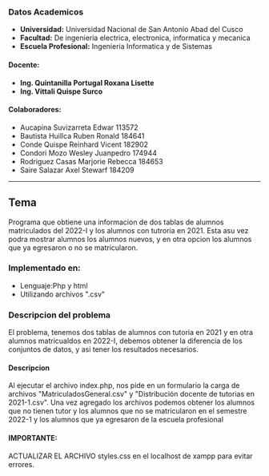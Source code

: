 
### Datos Academicos

- **Universidad:** Universidad Nacional de San Antonio Abad del Cusco
- **Facultad:** De ingenieria electrica, electronica, informatica y mecanica
- **Escuela Profesional:** Ingenieria Informatica y de Sistemas
#### Docente:
- **Ing. Quintanilla Portugal Roxana Lisette**
- **Ing. Vittali Quispe Surco**
#### Colaboradores:
- Aucapina Suvizarreta Edwar 113572
- Bautista Huillca Ruben Ronald  184641
- Conde Quispe Reinhard Vicent 182902
- Condori Mozo Wesley Juanpedro 174944
- Rodriguez Casas Marjorie Rebecca 184653
- Saire Salazar Axel Stewarf 184209
---
## Tema

Programa que obtiene una informacion de dos tablas de alumnos matriculados del 2022-I y los alumnos con tutroria en 2021.
Esta asu vez podra mostrar alumnos los alumnos nuevos, y en otra opcion los alumnos que ya egresaron o no se matricularon.

### Implementado en:
- Lenguaje:Php y html
- Utilizando archivos ".csv"
### Descripcion del problema
El problema, tenemos dos tablas de alumnos con tutoria en 2021 y en otra alumnos matricualdos en 2022-I, 
debemos obtener la diferencia de los conjuntos de datos, y asi tener los resultados necesarios.

#### Descripcion
Al ejecutar el archivo index.php, nos pide en un formulario la carga de archivos 
"MatriculadosGeneral.csv" y "Distribución docente de tutorias en 2021-1.csv".
Una vez agregado los archivos podemos obtener los alumnos que no tienen tutor 
y los alumnos que no se matricularon en el semestre 2022-1 y los alumnos que ya
egresaron de la escuela profesional

#### IMPORTANTE: 
ACTUALIZAR EL ARCHIVO styles.css en el localhost de xampp para evitar errores.
